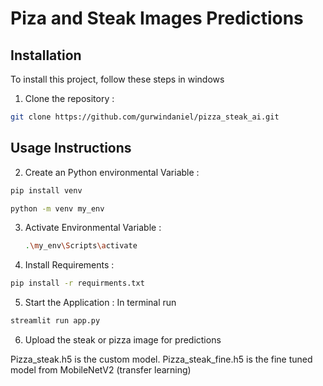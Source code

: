 # Piza and Steak Images Predictions
## Installation
To install this project, follow these steps in windows

1. Clone the repository :
```bash
git clone https://github.com/gurwindaniel/pizza_steak_ai.git
```
## Usage Instructions
2. Create an Python environmental Variable :
  ```bash
pip install venv
```
``` bash
python -m venv my_env
```
3. Activate Environmental Variable :
   ```bash
   .\my_env\Scripts\activate
   ```
4. Install Requirements :
```bash
pip install -r requirments.txt
```
5. Start the Application : In terminal run
```bash
streamlit run app.py
```
6. Upload the steak or pizza image for predictions

Pizza_steak.h5 is the custom model.
Pizza_steak_fine.h5 is the fine tuned model from MobileNetV2 (transfer learning)
